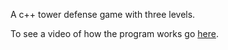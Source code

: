A c++ tower defense game with three levels.

To see a video of how the program works go [here](https://youtu.be/eHIIiAlwaxA?si=TwQx2lw8SxyhnM_W).
